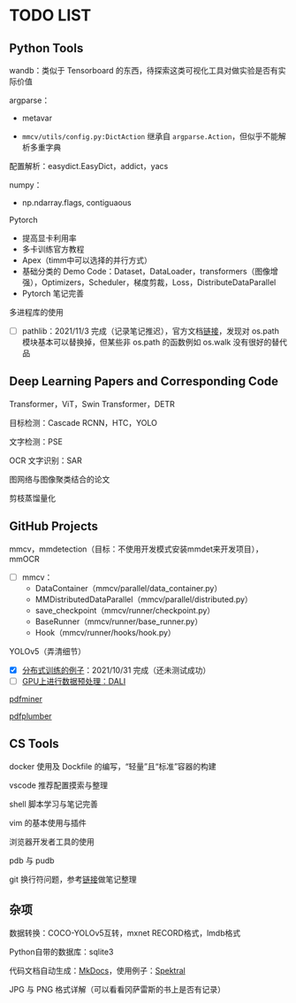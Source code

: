 # TODO LIST

## Python Tools

wandb：类似于 Tensorboard 的东西，待探索这类可视化工具对做实验是否有实际价值

argparse：

- metavar

- `mmcv/utils/config.py:DictAction` 继承自 `argparse.Action`，但似乎不能解析多重字典

配置解析：easydict.EasyDict，addict，yacs

numpy：

- np.ndarray.flags, contiguaous

Pytorch

- 提高显卡利用率
- 多卡训练官方教程
- Apex（timm中可以选择的并行方式）
- 基础分类的 Demo Code：Dataset，DataLoader，transformers（图像增强），Optimizers，Scheduler，梯度剪裁，Loss，DistributeDataParallel
- Pytorch 笔记完善

多进程库的使用

- [ ] pathlib：2021/11/3 完成（记录笔记推迟），官方文档[链接](https://docs.python.org/zh-cn/3/library/pathlib.html#correspondence-to-tools-in-the-os-module)，发现对 os.path 模块基本可以替换掉，但某些非 os.path 的函数例如 os.walk 没有很好的替代品

## Deep Learning Papers and Corresponding Code

Transformer，ViT，Swin Transformer，DETR

目标检测：Cascade RCNN，HTC，YOLO

文字检测：PSE

OCR 文字识别：SAR

图网络与图像聚类结合的论文

剪枝蒸馏量化

## GitHub Projects

mmcv，mmdetection（目标：不使用开发模式安装mmdet来开发项目），mmOCR

- [ ] mmcv：
  - DataContainer（mmcv/parallel/data_container.py）
  - MMDistributedDataParallel（mmcv/parallel/distributed.py）
  - save_checkpoint（mmcv/runner/checkpoint.py）
  - BaseRunner（mmcv/runner/base_runner.py）
  - Hook（mmcv/runner/hooks/hook.py）

YOLOv5（弄清细节）

- [x] [分布式训练的例子](https://github.com/tczhangzhi/pytorch-distributed)：2021/10/31 完成（还未测试成功）
- [ ] [GPU上进行数据预处理：DALI](https://github.com/NVIDIA/DALI)

[pdfminer](https://github.com/pdfminer/pdfminer.six)

[pdfplumber](https://github.com/jsvine/pdfplumber)

## CS Tools

docker 使用及 Dockfile 的编写，“轻量”且“标准”容器的构建

vscode 推荐配置摸索与整理

shell 脚本学习与笔记完善

vim 的基本使用与插件

浏览器开发者工具的使用

pdb 与 pudb

git 换行符问题，参考[链接](https://adaptivepatchwork.com/2012/03/01/mind-the-end-of-your-line/)做笔记整理

## 杂项

数据转换：COCO-YOLOv5互转，mxnet RECORD格式，lmdb格式

Python自带的数据库：sqlite3

代码文档自动生成：[MkDocs](https://www.mkdocs.org/)，使用例子：[Spektral](https://github.com/danielegrattarola/spektral/)

JPG 与 PNG 格式详解（可以看看冈萨雷斯的书上是否有记录）
